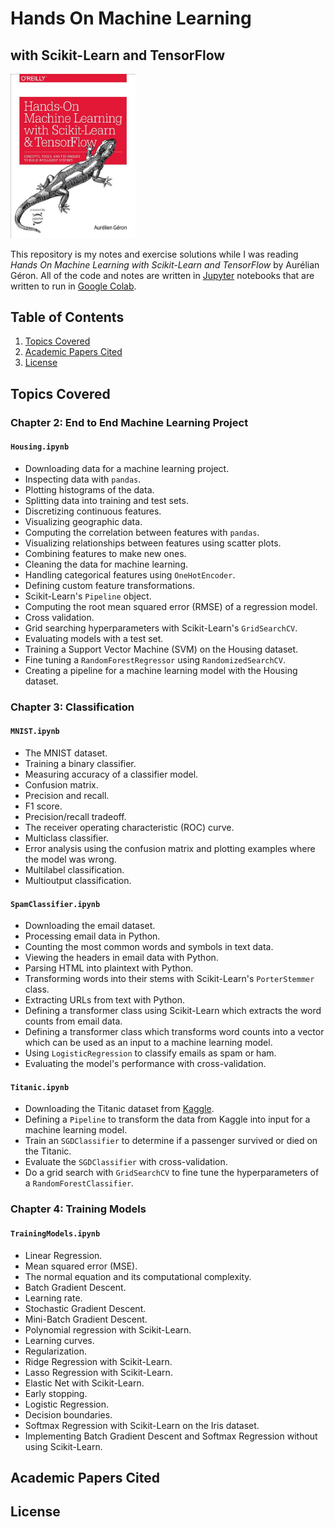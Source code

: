 # Hands On Machine Learning
## with Scikit-Learn and TensorFlow

<img width="200" src="./handson-cover.jpeg">

This repository is my notes and exercise solutions while I was reading
_Hands On Machine Learning with Scikit-Learn and TensorFlow_ by Aurélian Géron.
All of the code and notes are written in [Jupyter](https://jupyter.org/)
notebooks that are written to run in
[Google Colab](https://colab.research.google.com).

## Table of Contents

1. [Topics Covered](#topics-covered)
2. [Academic Papers Cited](#academic-papers-cited)
3. [License](#license)

## Topics Covered

### Chapter 2: End to End Machine Learning Project

#### `Housing.ipynb`
- Downloading data for a machine learning project.
- Inspecting data with `pandas`.
- Plotting histograms of the data.
- Splitting data into training and test sets.
- Discretizing continuous features.
- Visualizing geographic data.
- Computing the correlation between features with `pandas`.
- Visualizing relationships between features using scatter plots.
- Combining features to make new ones.
- Cleaning the data for machine learning.
- Handling categorical features using `OneHotEncoder`.
- Defining custom feature transformations.
- Scikit-Learn's `Pipeline` object.
- Computing the root mean squared error (RMSE) of a regression model.
- Cross validation.
- Grid searching hyperparameters with Scikit-Learn's `GridSearchCV`.
- Evaluating models with a test set.
- Training a Support Vector Machine (SVM) on the Housing dataset.
- Fine tuning a `RandomForestRegressor` using `RandomizedSearchCV`.
- Creating a pipeline for a machine learning model with the Housing dataset.

### Chapter 3: Classification

#### `MNIST.ipynb`
- The MNIST dataset.
- Training a binary classifier.
- Measuring accuracy of a classifier model.
- Confusion matrix.
- Precision and recall.
- F1 score.
- Precision/recall tradeoff.
- The receiver operating characteristic (ROC) curve.
- Multiclass classifier.
- Error analysis using the confusion matrix and plotting examples where the
model was wrong.
- Multilabel classification.
- Multioutput classification.

#### `SpamClassifier.ipynb`
- Downloading the email dataset.
- Processing email data in Python.
- Counting the most common words and symbols in text data.
- Viewing the headers in email data with Python.
- Parsing HTML into plaintext with Python.
- Transforming words into their stems with Scikit-Learn's `PorterStemmer`
class.
- Extracting URLs from text with Python.
- Defining a transformer class using Scikit-Learn which extracts the word
counts from email data.
- Defining a transformer class which transforms word counts into a vector
which can be used as an input to a machine learning model.
- Using `LogisticRegression` to classify emails as spam or ham.
- Evaluating the model's performance with cross-validation.

#### `Titanic.ipynb`

- Downloading the Titanic dataset from [Kaggle](https://www.kaggle.com/).
- Defining a `Pipeline` to transform the data from Kaggle into input for a
machine learning model.
- Train an `SGDClassifier` to determine if a passenger survived or died on
the Titanic.
- Evaluate the `SGDClassifier` with cross-validation.
- Do a grid search with `GridSearchCV` to fine tune the hyperparameters of
a `RandomForestClassifier`.

### Chapter 4: Training Models

#### `TrainingModels.ipynb`
- Linear Regression.
- Mean squared error (MSE).
- The normal equation and its computational complexity.
- Batch Gradient Descent.
- Learning rate.
- Stochastic Gradient Descent.
- Mini-Batch Gradient Descent.
- Polynomial regression with Scikit-Learn.
- Learning curves.
- Regularization.
- Ridge Regression with Scikit-Learn.
- Lasso Regression with Scikit-Learn.
- Elastic Net with Scikit-Learn.
- Early stopping.
- Logistic Regression.
- Decision boundaries.
- Softmax Regression with Scikit-Learn on the Iris dataset.
- Implementing Batch Gradient Descent and Softmax Regression without using
Scikit-Learn.

## Academic Papers Cited

## License